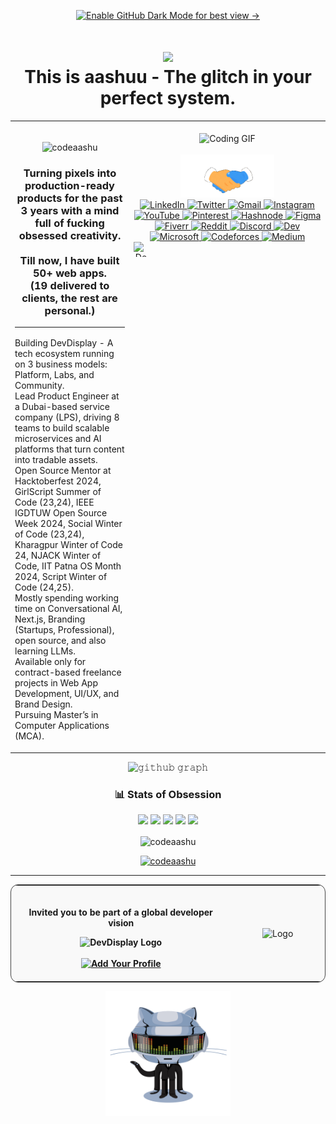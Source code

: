 <div align="center">
	
[![Enable GitHub Dark Mode for best view →](https://img.shields.io/badge/Enable%20GitHub%20Dark%20Mode%20For%20Best%20View-Click%20Here-blue?style=for-the-badge&logo=github#gh-light-mode-only)](https://github.com/settings/appearance)
<h2></h2>
	
<h1 align="center"><img src="https://camo.githubusercontent.com/904e617cbe479d2db4ef9bad0c4a4aaca99da24156b9f19bc440e9fb284d21ac/68747470733a2f2f666f6e74732e677374617469632e636f6d2f732f652f6e6f746f656d6f6a692f6c61746573742f31663434625f31663366622f3531322e77656270" width="40px"><br>This is aashuu - The glitch in your perfect system.</h1>

<table>
  <tr>
    <td valign="top">
      <ul style="list-style: none; padding-left: 0;">
        <p align="center">
          <br><img src="https://komarev.com/ghpvc/?username=codeaashu&label=Profile%20views&color=0e75b6&style=flat" alt="codeaashu" />
        </p>
        <h3 align="center">
          Turning pixels into production-ready products for the past 3 years with a mind full of fucking obsessed creativity.
          <br><br>
          Till now, I have built 50+ web apps.
          <br>(19 delivered to clients, the rest are personal.)
          <hr>
        </h3>
        <li>Building DevDisplay - A tech ecosystem running on 3 business models: Platform, Labs, and Community.</li>
        <li>Lead Product Engineer at a Dubai-based service company (LPS), driving 8 teams to build scalable microservices and AI platforms that turn content into tradable assets.</li>
        <li>Open Source Mentor at Hacktoberfest 2024, GirlScript Summer of Code (23,24), IEEE IGDTUW Open Source Week 2024, Social Winter of Code (23,24), Kharagpur Winter of Code 24, NJACK Winter of Code, IIT Patna OS Month 2024, Script Winter of Code (24,25).</li>
        <li>Mostly spending working time on Conversational AI, Next.js, Branding (Startups, Professional), open source, and also learning LLMs.</li>
        <li>Available only for contract-based freelance projects in Web App Development, UI/UX, and Brand Design.</li>
        <li>Pursuing Master’s in Computer Applications (MCA).</li>
      </ul>
    </td>
    <!-- RIGHT SIDE IMAGE + SOCIAL LINKS -->
    <td align="center" valign="top" width="300">
      <!-- Coding GIF -->
      <br><img src="https://media.tenor.com/rePDfDWO3XoAAAAd/hacking.gif" width="300" alt="Coding GIF" />
      <!-- Social Links -->
      <br><br>
      <img src="assets/hi.gif" width="150" alt="Connect with me" /><br>
      <a href="https://www.linkedin.com/in/ashutoshkumarashu/">
        <img src="https://img.shields.io/badge/LinkedIn-00384d?style=for-the-badge&logo=linkedin&logoColor=white" alt="LinkedIn" />
      </a>
      <a href="https://x.com/warrior_aashuu">
        <img src="https://img.shields.io/badge/Twitter-00384d?style=for-the-badge&logo=x&logoColor=white" alt="Twitter" />
      </a>
      <a href="mailto:hellow.ashutosh@gmail.com">
        <img src="https://img.shields.io/badge/Gmail-00384d?style=for-the-badge&logo=gmail&logoColor=white" alt="Gmail" />
      </a>
      <a href="https://www.instagram.com/warrior_aashuu/">
        <img src="https://img.shields.io/badge/Instagram-00384d?style=for-the-badge&logo=instagram&logoColor=white" alt="Instagram" />
      </a>
      <a href="https://www.youtube.com/@creativityofaashu">
        <img src="https://img.shields.io/badge/YouTube-00384d?style=for-the-badge&logo=youtube&logoColor=white" alt="YouTube" />
      </a>
      <a href="https://in.pinterest.com/codeaashu/">
        <img src="https://img.shields.io/badge/Pinterest-00384d?style=for-the-badge&logo=pinterest&logoColor=white" alt="Pinterest" />
      </a>
      <a href="https://hashnode.com/@codeaashu">
        <img src="https://img.shields.io/badge/hashnode-00384d?style=for-the-badge&logo=hashnode&logoColor=white" alt="Hashnode" />
      </a>
      <a href="https://www.figma.com/@codeaashu">
        <img src="https://img.shields.io/badge/Figma-00384d?style=for-the-badge&logo=figma&logoColor=white" alt="Figma" />
      </a>
      <a href="https://www.fiverr.com/warrior_aashuu">
        <img src="https://img.shields.io/badge/Fiverr-00384d?style=for-the-badge&logo=fiverr&logoColor=white" alt="Fiverr" />
      </a>
      <a href="https://www.reddit.com/user/warrior_aashuu/">
        <img src="https://img.shields.io/badge/Reddit-00384d?style=for-the-badge&logo=reddit&logoColor=white" alt="Reddit" />
      </a>
      <a href="https://discord.com/channels/@warrior_aashuu">
        <img src="https://img.shields.io/badge/Discord-00384d?style=for-the-badge&logo=discord&logoColor=white" alt="Discord" />
      </a>
      <a href="https://dev.to/codeaashu">
        <img src="https://img.shields.io/badge/Dev-00384d?style=for-the-badge&logo=dev&logoColor=white" alt="Dev" />
      </a>
     <a href="https://learn.microsoft.com/en-gb/users/ashutoshkumar-0101/">
        <img src="https://img.shields.io/badge/Microsoft-00384d?style=for-the-badge&logo=microsoft&logoColor=white" alt="Microsoft" />
     </a>
     <a href="https://codeforces.com/profile/codeaashu">
        <img src="https://img.shields.io/badge/Codeforces-00384d?style=for-the-badge&logo=codeforces&logoColor=white" alt="Codeforces" />
     </a>
     <a href="https://warrioraashuu.medium.com/">
        <img src="https://img.shields.io/badge/Medium-00384d?style=for-the-badge&logo=medium&logoColor=white" alt="Medium" />
     </a>
     <a href="https://www.devdisplay.org/profile/codeaashu" style="display: flex; align-items: center; gap: 8px;">
        <img src="https://www.devdisplay.org/DevDisplay%20ICON.png" width="24" height="24" style="vertical-align: middle;" alt="DevDisplay Logo" />
     </a>
    </td>
  </tr>
</table>

![𝚐𝚒𝚝𝚑𝚞𝚋 𝚐𝚛𝚊𝚙𝚑](https://github-readme-activity-graph.vercel.app/graph?username=codeaashu&theme=react-dark&hide_border=true&area=true)


<!--<h2 align="center">Dev Legacy!<h2>
<p align="center">
  <a href="https://www.devdisplay.org/profile/codeaashu" target="_blank"><img align="center" src="assets/DevPioneerpng.gif" alt="Dev Pioneer" height="200" width="200" /></a>
  <a href="https://www.devdisplay.org/profile/codeaashu" target="_blank"><img align="center" src="assets/DevEnhancerpng.gif" alt="Dev Enhancer" height="200" width="200" /></a>
  <a href="https://www.devdisplay.org/profile/codeaashu" target="_blank"><img align="center" src="assets/DevInnovatorpng.gif" alt="Dev Innovator" height="200" width="200" /></a>
</p>-->

<!-- <img src="https://camo.githubusercontent.com/904e617cbe479d2db4ef9bad0c4a4aaca99da24156b9f19bc440e9fb284d21ac/68747470733a2f2f666f6e74732e677374617469632e636f6d2f732f652f6e6f746f656d6f6a692f6c61746573742f31663434625f31663366622f3531322e77656270" width="40px"> -->
	
<!-- <img src="https://raw.githubusercontent.com/Tarikul-Islam-Anik/Animated-Fluent-Emojis/master/Emojis/Travel%20and%20places/High%20Voltage.png" alt="High Voltage" width="25" height="25"/> -->


<!--<div align="center">
<h1><img src="https://raw.githubusercontent.com/Tarikul-Islam-Anik/Telegram-Animated-Emojis/main/Activity/Confetti%20Ball.webp" alt="Confetti Ball" width="25" height="25" /> Dev Legacy! <img src="https://raw.githubusercontent.com/Tarikul-Islam-Anik/Telegram-Animated-Emojis/main/Activity/Confetti%20Ball.webp" alt="Confetti Ball" width="25" height="25" /></h1>

| <img src="assets/DevPioneerpng.gif"> | <img src="assets/DevEnhancerpng.gif"> | <img src="assets/DevInnovatorpng.gif"> |
| ------------------------------------------------------- | -------------------------------------------------------- | --------------------------------------------------------- |

</div>-->

<h3 align="center">📊 Stats of Obsession</h3>

![](http://github-profile-summary-cards.vercel.app/api/cards/profile-details?username=codeaashu&theme=aura)
![](http://github-profile-summary-cards.vercel.app/api/cards/repos-per-language?username=codeaashu&theme=aura)
![](http://github-profile-summary-cards.vercel.app/api/cards/most-commit-language?username=codeaashu&theme=aura)
![](http://github-profile-summary-cards.vercel.app/api/cards/stats?username=codeaashu&theme=aura)
![](http://github-profile-summary-cards.vercel.app/api/cards/productive-time?username=codeaashu&theme=aura&utcOffset=8)
<p><img align="center" src="https://github-readme-streak-stats.herokuapp.com/?user=codeaashu&border=true&border_color=00ACC1&theme=aura&disable_animations=true" alt="codeaashu" /></p>
</p>
<p align="center"> <a href="https://github.com/ryo-ma/github-profile-trophy"><img src="https://github-profile-trophy.vercel.app/?username=codeaashu&theme=aura" alt="codeaashu" /></a> </p>

</div> <hr>


<table align="center" width="100%" style="border: 1px solid #444; border-radius: 12px; background-color: #f9f9f9;">
  <tr>
    <!-- Left Side -->
    <td align="center" style="padding: 20px; width: 70%;">
      <p><strong>Invited you to be part of a global developer vision</p>
      <img src="https://www.devdisplay.org/DDColorLOGO.png" alt="DevDisplay Logo" height="40" />
      <br><br>
      <a href="https://www.devdisplay.org/" target="_blank">
        <img src="https://img.shields.io/badge/Add%20Your%20Profile-007BFF?style=for-the-badge&logo=devdotto&logoColor=white" alt="Add Your Profile"/>
      </a>
    </td>
    <!-- Right Side (Logo Icon) -->
    <td align="center" style="padding: 20px; width: 30%;">
      <img src="https://www.devdisplay.org/DevDisplay%20ICON.png" alt="Logo" height="80" />
    </td>
  </tr>
</table>

<div align="center">
  <img src="assets/githubgif.gif" width="200" />
</div>


<!--- <p align="center">
<img align="center" src="https://github-readme-stats.vercel.app/api?username=codeaashu&show_icons=true&rank_icon=github&border=true&border_color=ffffff&title_color=00ACC1&amp&icon_color=00ACC1&amp&text_color=FFFFFF&amp&bg_color=14141c&count_private=true&include_all_commits=true&show=reviews,discussions_started,discussions_answered,prs_merged,prs_merged_percentage"/>
</p> --->

<!--- <img align="center" height="195px" src="https://github-readme-stats.vercel.app/api/top-langs/?username=codeaashu&show_icons=true&border=true&border_color=ffffff&text_color=FFFFFF&bg_color=14141c&title_color=00ACC1&langs_count=15&layout=compact" /> --->

 <!--## 💌 Sponser

<div style="display: flex; gap: 20px; align-items: center;">
  <a href="https://www.buymeacoffee.com/codeaashu" target="_blank" rel="noopener noreferrer">
    <img src="https://img.buymeacoffee.com/button-api/?text=Buymeacoffee&emoji=&slug=codingstella&button_colour=FFDD00&font_colour=000000&font_family=Comic&outline_colour=000000&coffee_colour=ffffff" alt="Buy Me A Coffee" />
  </a>

<a href="https://github.com/sponsors/codeaashu" target="_blank" rel="noopener noreferrer">
  <img src="https://img.shields.io/badge/GitHub-Sponsor-181717?style=for-the-badge&logo=github" alt="GitHub Sponsor" />
</a>

</div>-->
